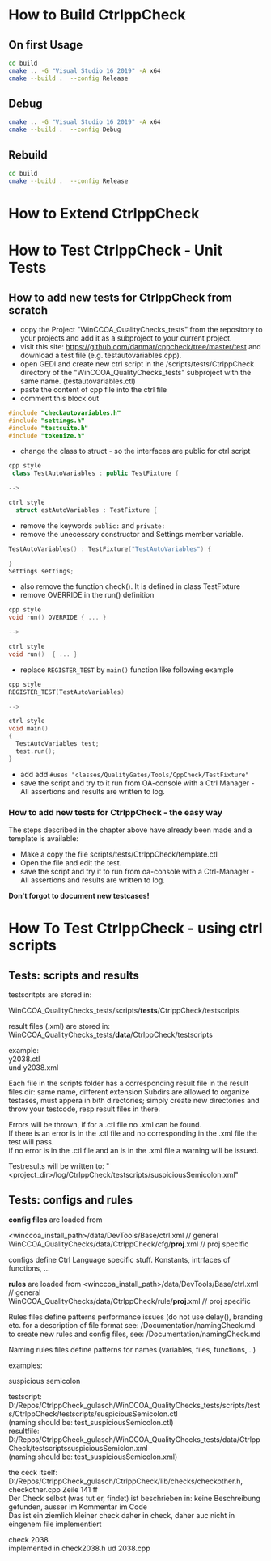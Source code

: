 # How to Build CtrlppCheck

## On first Usage

```bash
cd build
cmake .. -G "Visual Studio 16 2019" -A x64
cmake --build .  --config Release
```

## Debug

```bash 
cmake .. -G "Visual Studio 16 2019" -A x64
cmake --build .  --config Debug
```

## Rebuild

```bash
cd build
cmake --build .  --config Release
```

# How to Extend CtrlppCheck

# How to Test CtrlppCheck - Unit Tests

## How to add new tests for CtrlppCheck from scratch

+ copy the Project "WinCCOA_QualityChecks_tests" from the repository to your projects and add it as a subproject to your current project.
+ visit this site: <https://github.com/danmar/cppcheck/tree/master/test> and download a test file (e.g. testautovariables.cpp).
+ open GEDI and create new ctrl script in the /scripts/tests/CtrlppCheck directory of the "WinCCOA_QualityChecks_tests" subproject with the same name. (testautovariables.ctl)
+ paste the content of cpp file into the ctrl file
+ comment this block out

```cpp
#include "checkautovariables.h"
#include "settings.h"
#include "testsuite.h"
#include "tokenize.h"
```

+ change the class to struct - so the interfaces are public for ctrl script

```cpp
cpp style
 class TestAutoVariables : public TestFixture {

--> 

ctrl style
  struct estAutoVariables : TestFixture {
```

+ remove the keywords `public:` and `private:`
+ remove the unecessary constructor and Settings member variable.

```cpp
TestAutoVariables() : TestFixture("TestAutoVariables") {

}
Settings settings; 
```

+ also remove the function check(). It is defined in class TestFixture
+ remove OVERRIDE in the run() definition

```cpp
cpp style
void run() OVERRIDE { ... }

-->

ctrl style
void run()  { ... }
```

+ replace `REGISTER_TEST` by `main()` function like following example

```cpp
cpp style
REGISTER_TEST(TestAutoVariables)

-->

ctrl style
void main()
{
  TestAutoVariables test;
  test.run();
}
```

+ add add  `#uses "classes/QualityGates/Tools/CppCheck/TestFixture"`
+ save the script and try to it run from OA-console with a Ctrl Manager - All assertions and results are written to log.

### How to add new tests for CtrlppCheck - the easy way

The steps described in the chapter above have already been made and a template is available:

+ Make a copy the file scripts/tests/CtrlppCheck/template.ctl
+ Open the file and edit the test.
+ save the script and try it to run from oa-console with a Ctrl-Manager - All assertions and results are written to log.

**Don't forgot to document new testcases!**

# How To Test CtrlppCheck - using ctrl scripts

## Tests: scripts and results

testscritpts are stored in:  

WinCCOA_QualityChecks_tests/scripts/**tests**/CtrlppCheck/testscripts

result files (.xml) are stored in:  
WinCCOA_QualityChecks_tests/**data**/CtrlppCheck/testscripts

example:  
y2038.ctl  
und y2038.xml  

Each file in the scripts folder has a corresponding result file in the result files dir: same name, different extension
Subdirs are allowed to organize testases, must appera in bith directories; simply create new directories and throw your testcode, resp result files in there.  

Errors will be thrown, if for a .ctl file no .xml can be found.  
If there is an error is in the .ctl file and no corresponding <error> in the .xml file the test will pass.  
if  no error is in the .ctl file and an <error> is in the .xml file a warning will be issued.  

Testresults will be written to: "<project_dir>/log/CtrlppCheck/testscripts/suspiciousSemicolon.xml"

## Tests: configs and rules

**config files** are loaded from 

<winccoa_install_path>/data/DevTools/Base/ctrl.xml // general  
WinCCOA_QualityChecks/data/CtrlppCheck/cfg/__proj__.xml // proj specific  

configs define Ctrl Language specific stuff. Konstants, intrfaces of functions, ...

**rules** are loaded from
<winccoa_install_path>/data/DevTools/Base/ctrl.xml // general  
WinCCOA_QualityChecks/data/CtrlppCheck/rule/__proj__.xml // proj specific  

Rules files define patterns
performance issues (do not use delay(), branding etc.
for a description of file format see: /Documentation/namingCheck.md
to create new rules and config files, see: /Documentation/namingCheck.md

Naming rules files define patterns 
for names (variables, files, functions,...)

examples:  

suspicious semicolon

testscript: D:/Repos/CtrlppCheck_gulasch/WinCCOA_QualityChecks_tests/scripts/tests/CtrlppCheck/testscripts/suspiciousSemicolon.ctl  
(naming should be: test_suspiciousSemicolon.ctl)  
resultfile: D:/Repos/CtrlppCheck_gulasch/WinCCOA_QualityChecks_tests/data/CtrlppCheck/testscriptssuspiciousSemiclon.xml  
(naming should be: test_suspiciousSemicolon.xml)  

the ceck itself:  
D:/Repos/CtrlppCheck_gulasch/CtrlppCheck/lib/checks/checkother.h, checkother.cpp Zeile 141 ff  
Der Check selbst (was tut er, findet) ist beschrieben in:  keine Beschreibung gefunden, ausser im Kommentar im Code  
Das ist ein ziemlich kleiner check daher in check, daher auc nicht in eingenem file implementiert  

check 2038  
implemented in check2038.h ud 2038.cpp
